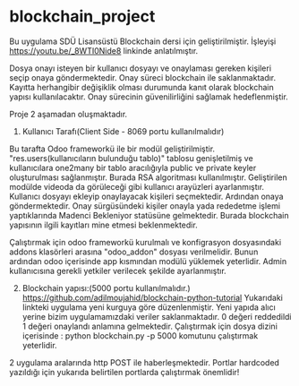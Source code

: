 # blockchain_project

Bu uygulama SDÜ Lisansüstü Blockchain dersi için geliştirilmiştir.
İşleyişi https://youtu.be/_8WTI0Nide8 linkinde anlatılmıştır.

Dosya onayı isteyen bir kullanıcı dosyayı ve onaylaması gereken kişileri seçip onaya göndermektedir. Onay süreci blockchain ile saklanmaktadır.
Kayıtta herhangibir değişiklik olması durumunda kanıt olarak blockchain yapısı kullanılacaktır. Onay sürecinin güvenilirliğini sağlamak hedeflenmiştir. 

Proje 2 aşamadan oluşmaktadır. 
1. Kullanıcı Tarafı(Client Side - 8069 portu kullanılmalıdır)

Bu tarafta Odoo frameworkü ile bir modül geliştirilmiştir. 
"res.users(kullanıcıların bulunduğu tablo)" tablosu genişletilmiş ve kullanıcılara one2many bir tablo aracılığıyla public ve private keyler oluşturulması sağlanmıştır. Burada RSA algoritması kullanılmıştır.
Geliştirilen modülde videoda da görüleceği gibi kullanıcı arayüzleri ayarlanmıştır. Kullanıcı dosyayı ekleyip onaylayacak kişileri seçmektedir. Ardından onaya göndermektedir.
Onay sürgüsündeki kişiler onayla yada rededetme işlemi yaptıklarında Madenci Bekleniyor statüsüne gelmektedir. Burada blockchain yapısının ilgili kayıtları mine etmesi beklenmektedir.

Çalıştırmak için odoo frameworkü kurulmalı ve konfigrasyon dosyasındaki addons klasörleri arasına "odoo_addon" dosyası verilmelidir. Bunun ardından odoo içerisinde app kısmından modülü yüklemek yeterlidir. Admin kullanıcısına gerekli yetkiler verilecek şekilde ayarlanmıştır. 

2. Blockchain yapısı:(5000 portu kullanılmalıdır.)
https://github.com/adilmoujahid/blockchain-python-tutorial 
Yukarıdaki linkteki uygulama yeni kurguya göre düzenlenmiştir. Yeni yapıda alıcı yerine bizim uygulamamızdaki veriler saklanmaktadır. 0 değeri reddedildi 1 değeri onaylandı anlamına gelmektedir.
Çalıştırmak için dosya dizini içerisinde :
python blockchain.py -p 5000 komutunu çalıştırmak yeterlidir.

2 uygulama aralarında http POST ile haberleşmektedir. Portlar hardcoded yazıldığı için yukarıda belirtilen portlarda çalıştırmak önemlidir!


